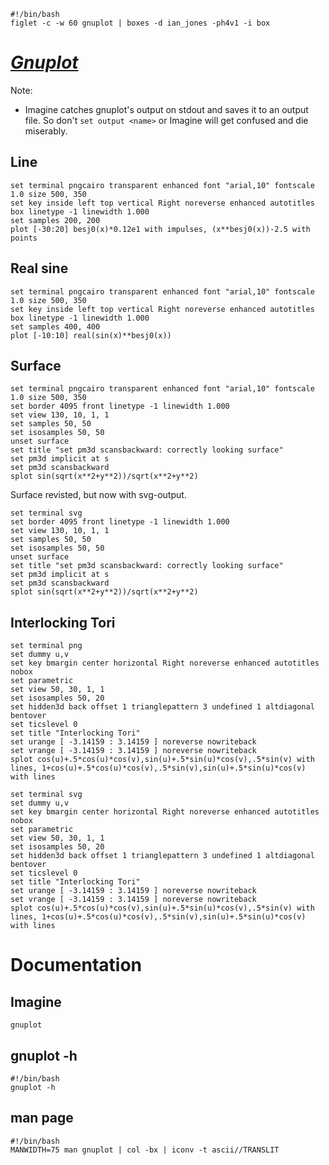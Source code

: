 ```{.shebang im_out="stdout"}
#!/bin/bash
figlet -c -w 60 gnuplot | boxes -d ian_jones -ph4v1 -i box
```


# [*Gnuplot*](http://gnuplot.sourceforge.net)

Note:

- Imagine catches gnuplot's output on stdout and saves it to an output file.
  So don't `set output <name>` or Imagine will get confused and die miserably.


## Line

```{.gnuplot im_out="fcb,img" height=50% caption="Created by GnuPlot"}
set terminal pngcairo transparent enhanced font "arial,10" fontscale 1.0 size 500, 350 
set key inside left top vertical Right noreverse enhanced autotitles box linetype -1 linewidth 1.000
set samples 200, 200
plot [-30:20] besj0(x)*0.12e1 with impulses, (x**besj0(x))-2.5 with points
```

## Real sine

```{.gnuplot im_out="fcb,img" height=50% caption="Created by GnuPlot"}
set terminal pngcairo transparent enhanced font "arial,10" fontscale 1.0 size 500, 350
set key inside left top vertical Right noreverse enhanced autotitles box linetype -1 linewidth 1.000
set samples 400, 400
plot [-10:10] real(sin(x)**besj0(x))
```

## Surface

```{.gnuplot im_out="fcb,img" caption="Another GnuPlot example"}
set terminal pngcairo transparent enhanced font "arial,10" fontscale 1.0 size 500, 350 
set border 4095 front linetype -1 linewidth 1.000
set view 130, 10, 1, 1
set samples 50, 50
set isosamples 50, 50
unset surface
set title "set pm3d scansbackward: correctly looking surface" 
set pm3d implicit at s
set pm3d scansbackward
splot sin(sqrt(x**2+y**2))/sqrt(x**2+y**2)
```

Surface revisted, but now with svg-output.

```{.gnuplot im_out="fcb,img" im_fmt="svg" caption="Surface via svg"}
set terminal svg
set border 4095 front linetype -1 linewidth 1.000
set view 130, 10, 1, 1
set samples 50, 50
set isosamples 50, 50
unset surface
set title "set pm3d scansbackward: correctly looking surface" 
set pm3d implicit at s
set pm3d scansbackward
splot sin(sqrt(x**2+y**2))/sqrt(x**2+y**2)
```

## Interlocking Tori

```{.gnuplot im_fmt="png" im_out="fcb,img" caption="Gnuplot's interlocking Tori example"}
set terminal png
set dummy u,v
set key bmargin center horizontal Right noreverse enhanced autotitles nobox
set parametric
set view 50, 30, 1, 1
set isosamples 50, 20
set hidden3d back offset 1 trianglepattern 3 undefined 1 altdiagonal bentover
set ticslevel 0
set title "Interlocking Tori" 
set urange [ -3.14159 : 3.14159 ] noreverse nowriteback
set vrange [ -3.14159 : 3.14159 ] noreverse nowriteback
splot cos(u)+.5*cos(u)*cos(v),sin(u)+.5*sin(u)*cos(v),.5*sin(v) with lines, 1+cos(u)+.5*cos(u)*cos(v),.5*sin(v),sin(u)+.5*sin(u)*cos(v) with lines
```

```{.gnuplot im_fmt="svg" im_out="fcb,img" caption="Gnuplot's interlocking Tori example"}
set terminal svg
set dummy u,v
set key bmargin center horizontal Right noreverse enhanced autotitles nobox
set parametric
set view 50, 30, 1, 1
set isosamples 50, 20
set hidden3d back offset 1 trianglepattern 3 undefined 1 altdiagonal bentover
set ticslevel 0
set title "Interlocking Tori" 
set urange [ -3.14159 : 3.14159 ] noreverse nowriteback
set vrange [ -3.14159 : 3.14159 ] noreverse nowriteback
splot cos(u)+.5*cos(u)*cos(v),sin(u)+.5*sin(u)*cos(v),.5*sin(v) with lines, 1+cos(u)+.5*cos(u)*cos(v),.5*sin(v),sin(u)+.5*sin(u)*cos(v) with lines
```

# Documentation

## Imagine

```imagine
gnuplot
```

## gnuplot -h

```{.shebang im_out="stdout"}
#!/bin/bash
gnuplot -h
```

## man page

```{.shebang im_out="stdout"}
#!/bin/bash
MANWIDTH=75 man gnuplot | col -bx | iconv -t ascii//TRANSLIT
```
